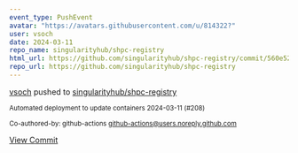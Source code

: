 ```yaml
---
event_type: PushEvent
avatar: "https://avatars.githubusercontent.com/u/814322?"
user: vsoch
date: 2024-03-11
repo_name: singularityhub/shpc-registry
html_url: https://github.com/singularityhub/shpc-registry/commit/560e52ebdb646735bbb10b9b52bfa65e0d980c11
repo_url: https://github.com/singularityhub/shpc-registry
---
```


<a href='https://github.com/vsoch' target='_blank'>vsoch</a> pushed to <a href='https://github.com/singularityhub/shpc-registry' target='_blank'>singularityhub/shpc-registry</a>

<small>Automated deployment to update containers 2024-03-11 (#208)

Co-authored-by: github-actions <github-actions@users.noreply.github.com></small>

<a href='https://github.com/singularityhub/shpc-registry/commit/560e52ebdb646735bbb10b9b52bfa65e0d980c11' target='_blank'>View Commit</a>